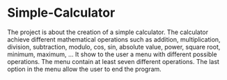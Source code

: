 # Simple-Calculator
The project is about the creation of a simple calculator. The calculator  achieve different
mathematical operations such as addition, multiplication, division, subtraction, modulo, cos, sin, absolute value, power, square root, minimum, maximum, …
It show to the user a menu with different possible operations. The menu  contain at least seven different operations. 
The last option in the menu  allow the user to end the program.


